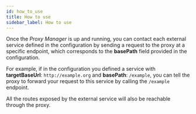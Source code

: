 ```yaml
---
id: how_to_use
title: How to use
sidebar_label: How to use
---
```

Once the _Proxy Manager_ is up and running, you can contact each external service defined in the configuration by sending a request to the proxy at a specific endpoint, which corresponds to the **basePath** field provided in the configuration.

For example, if in the configuration you defined a service with **targetBaseUrl**: `http://example.org` and **basePath**: `/example`, you can tell the proxy to forward your request to this service by calling the `/example` endpoint. 

All the routes exposed by the external service will also be reachable through the proxy.
